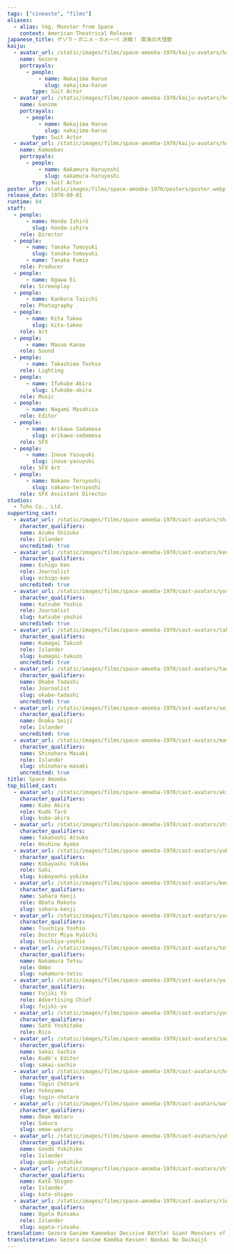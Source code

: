 ```yaml
---
tags: ["cineaste", "films"]
aliases:
  - alias: Yog, Monster from Space
    context: American Theatrical Release
japanese_title: ゲゾラ・ガニメ・カメーバ 決戦！ 南海の大怪獣
kaiju:
  - avatar_url: /static/images/films/space-amoeba-1970/kaiju-avatars/haruo-nakajima-0.webp
    name: Gezora
    portrayals:
      - people:
          - name: Nakajima Haruo
            slug: nakajima-haruo
        type: Suit Actor
  - avatar_url: /static/images/films/space-amoeba-1970/kaiju-avatars/haruo-nakajima-1.webp
    name: Ganime
    portrayals:
      - people:
          - name: Nakajima Haruo
            slug: nakajima-haruo
        type: Suit Actor
  - avatar_url: /static/images/films/space-amoeba-1970/kaiju-avatars/haruyoshi-nakamura-0.webp
    name: Kamoebas
    portrayals:
      - people:
          - name: Nakamura Haruyoshi
            slug: nakamura-haruyoshi
        type: Suit Actor
poster_url: /static/images/films/space-amoeba-1970/posters/poster.webp
release_date: 1970-08-01
runtime: 84
staff:
  - people:
      - name: Honda Ishirô
        slug: honda-ishiro
    role: Director
  - people:
      - name: Tanaka Tomoyuki
        slug: tanaka-tomoyuki
      - name: Tanaka Fumio
    role: Producer
  - people:
      - name: Ogawa Ei
    role: Screenplay
  - people:
      - name: Kankura Taiichi
    role: Photography
  - people:
      - name: Kita Takeo
        slug: kita-takeo
    role: Art
  - people:
      - name: Masuo Kanae
    role: Sound
  - people:
      - name: Takashima Toshio
    role: Lighting
  - people:
      - name: Ifukube Akira
        slug: ifukube-akira
    role: Music
  - people:
      - name: Nagami Masahisa
    role: Editor
  - people:
      - name: Arikawa Sadamasa
        slug: arikawa-sadamasa
    role: SFX
  - people:
      - name: Inoue Yasuyuki
        slug: inoue-yasuyuki
    role: SFX Art
  - people:
      - name: Nakano Teruyoshi
        slug: nakano-teruyoshi
    role: SFX Assistant Director
studios:
  - Toho Co., Ltd.
supporting_cast:
  - avatar_url: /static/images/films/space-amoeba-1970/cast-avatars/shizuko-azuma-0.webp
    character_qualifiers:
    name: Azuma Shizuko
    role: Islander
    uncredited: true
  - avatar_url: /static/images/films/space-amoeba-1970/cast-avatars/ken-echigo-0.webp
    character_qualifiers:
    name: Echigo Ken
    role: Journalist
    slug: echigo-ken
    uncredited: true
  - avatar_url: /static/images/films/space-amoeba-1970/cast-avatars/yoshio-katsube-0.webp
    character_qualifiers:
    name: Katsube Yoshio
    role: Journalist
    slug: katsube-yoshio
    uncredited: true
  - avatar_url: /static/images/films/space-amoeba-1970/cast-avatars/takuzo-kumagai-0.webp
    character_qualifiers:
    name: Kumagai Takuzô
    role: Islander
    slug: kumagai-takuzo
    uncredited: true
  - avatar_url: /static/images/films/space-amoeba-1970/cast-avatars/tadashi-okabe-0.webp
    character_qualifiers:
    name: Okabe Tadashi
    role: Journalist
    slug: okabe-tadashi
    uncredited: true
  - avatar_url: /static/images/films/space-amoeba-1970/cast-avatars/seiji-onaka-0.webp
    character_qualifiers:
    name: Ônaka Seiji
    role: Islander
    uncredited: true
  - avatar_url: /static/images/films/space-amoeba-1970/cast-avatars/masaki-shinohara-0.webp
    character_qualifiers:
    name: Shinohara Masaki
    role: Islander
    slug: shinohara-masaki
    uncredited: true
title: Space Amoeba
top_billed_cast:
  - avatar_url: /static/images/films/space-amoeba-1970/cast-avatars/akira-kubo-0.webp
    character_qualifiers:
    name: Kubo Akira
    role: Kudô Tarô
    slug: kubo-akira
  - avatar_url: /static/images/films/space-amoeba-1970/cast-avatars/atsuko-takahashi-0.webp
    character_qualifiers:
    name: Takahashi Atsuko
    role: Hoshino Ayako
  - avatar_url: /static/images/films/space-amoeba-1970/cast-avatars/yukiko-kobayashi-0.webp
    character_qualifiers:
    name: Kobayashi Yukiko
    role: Saki
    slug: kobayashi-yukiko
  - avatar_url: /static/images/films/space-amoeba-1970/cast-avatars/kenji-sahara-0.webp
    character_qualifiers:
    name: Sahara Kenji
    role: Obata Makoto
    slug: sahara-kenji
  - avatar_url: /static/images/films/space-amoeba-1970/cast-avatars/yoshio-tsuchiya-0.webp
    character_qualifiers:
    name: Tsuchiya Yoshio
    role: Doctor Miya Kyôichi
    slug: tsuchiya-yoshio
  - avatar_url: /static/images/films/space-amoeba-1970/cast-avatars/tetsu-nakamura-0.webp
    character_qualifiers:
    name: Nakamura Tetsu
    role: Ombo
    slug: nakamura-tetsu
  - avatar_url: /static/images/films/space-amoeba-1970/cast-avatars/yu-fujiki-0.webp
    character_qualifiers:
    name: Fujiki Yû
    role: Advertising Chief
    slug: fujiki-yu
  - avatar_url: /static/images/films/space-amoeba-1970/cast-avatars/yoshito-sato-0.webp
    character_qualifiers:
    name: Satô Yoshitake
    role: Rico
  - avatar_url: /static/images/films/space-amoeba-1970/cast-avatars/sachio-sakai-0.webp
    character_qualifiers:
    name: Sakai Sachio
    role: Kudô's Editor
    slug: sakai-sachio
  - avatar_url: /static/images/films/space-amoeba-1970/cast-avatars/chotaro-togin-0.webp
    character_qualifiers:
    name: Tôgin Chôtarô
    role: Yokoyama
    slug: togin-chotaro
  - avatar_url: /static/images/films/space-amoeba-1970/cast-avatars/wataru-omae-0.webp
    character_qualifiers:
    name: Ômae Wataru
    role: Sakura
    slug: omae-wataru
  - avatar_url: /static/images/films/space-amoeba-1970/cast-avatars/yukihiko-gondo-0.webp
    character_qualifiers:
    name: Gondô Yukihiko
    role: Islander
    slug: gondo-yukihiko
  - avatar_url: /static/images/films/space-amoeba-1970/cast-avatars/shigeo-kato-0.webp
    character_qualifiers:
    name: Katô Shigeo
    role: Islander
    slug: kato-shigeo
  - avatar_url: /static/images/films/space-amoeba-1970/cast-avatars/rinsaku-ogata-0.webp
    character_qualifiers:
    name: Ogata Rinsaku
    role: Islander
    slug: ogata-rinsaku
translation: Gezora Ganime Kamoebas Decisive Battle! Giant Monsters of the South Seas
transliteration: Gezora Ganime Kamêba Kessen! Nankai No Daikaijû
---
```


